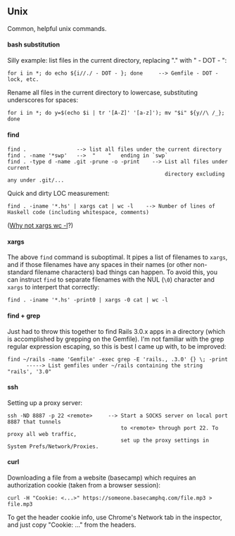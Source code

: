 Unix
----

Common, helpful unix commands.

#### bash substitution

Silly example: list files in the current directory, replacing "." with " - DOT - ":

    for i in *; do echo ${i//./ - DOT - }; done     --> Gemfile - DOT - lock, etc.
    
Rename all files in the current directory to lowercase, substituting underscores for spaces:
    
    for i in *; do y=$(echo $i | tr '[A-Z]' '[a-z]'); mv "$i" ${y//\ /_}; done

#### find

    find .                --> list all files under the current directory
    find . -name '*swp'   -->  "    "   ending in `swp`
    find . -type d -name .git -prune -o -print    --> List all files under current
                                                      directory excluding any under .git/...

Quick and dirty LOC measurement:

    find . -iname '*.hs' | xargs cat | wc -l    --> Number of lines of Haskell code (including whitespace, comments)

([Why not xargs wc -l][hn]?)

[hn]:http://news.ycombinator.com/item?id=4317007

#### xargs

The above `find` command is suboptimal. It pipes a list of filenames to `xargs`, and if those filenames
have any spaces in their names (or  other non-standard filename characters) bad things can happen.
To avoid this, you can instruct `find` to separate filenames with the NUL (`\0`) character and 
`xargs` to interpert that correctly:

    find . -iname '*.hs' -print0 | xargs -0 cat | wc -l

#### find + grep

Just had to throw this together to find Rails 3.0.x apps in a directory
(which is accomplished by grepping on the Gemfile). I'm not familiar with
the grep regular expression escaping, so this is best I came up with, to
be improved:

    find ~/rails -name 'Gemfile' -exec grep -E 'rails., .3.0' {} \; -print
          -----> List gemfiles under ~/rails containing the string "rails', '3.0"

#### ssh

Setting up a proxy server:

    ssh -ND 8887 -p 22 <remote>     --> Start a SOCKS server on local port 8887 that tunnels
                                        to <remote> through port 22. To proxy all web traffic,
                                        set up the proxy settings in System Prefs/Network/Proxies.

#### curl

Downloading a file from a website (basecamp) which requires an authorization
cookie (taken from a browser session):

    curl -H "Cookie: <...>" https://someone.basecamphq.com/file.mp3 > file.mp3

To get the header cookie info, use Chrome's Network tab in the inspector, and just
copy "Cookie: ..." from the headers.

